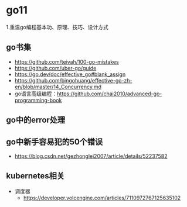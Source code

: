 
# go11
1.重温go编程基本功、原理、技巧、设计方式
## go书集
   - https://github.com/teivah/100-go-mistakes
   - https://github.com/uber-go/guide
   - https://go.dev/doc/effective_go#blank_assign
   - https://github.com/bingohuang/effective-go-zh-en/blob/master/14_Concurrency.md
   - go语言高级编程：https://github.com/chai2010/advanced-go-programming-book
## go中的error处理

## go中新手容易犯的50个错误
   - https://blog.csdn.net/gezhonglei2007/article/details/52237582

## kubernetes相关
  - 调度器
    - https://developer.volcengine.com/articles/7110972767125635102